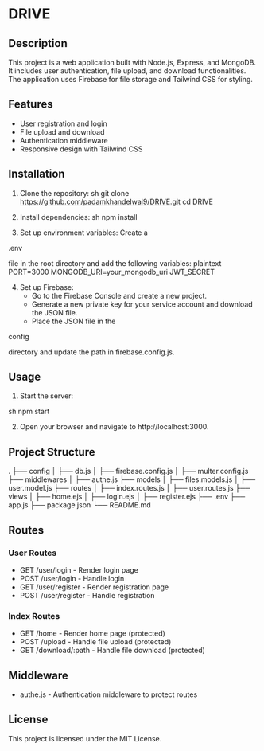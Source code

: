 # DRIVE

## Description
This project is a web application built with Node.js, Express, and MongoDB. It includes user authentication, file upload, and download functionalities. The application uses Firebase for file storage and Tailwind CSS for styling.

## Features
- User registration and login
- File upload and download
- Authentication middleware
- Responsive design with Tailwind CSS

## Installation

1. Clone the repository:
sh
   git clone https://github.com/padamkhandelwal9/DRIVE.git
   cd DRIVE
   
2. Install dependencies:
sh
   npm install
   
3. Set up environment variables:
   Create a 

.env

 file in the root directory and add the following variables:
plaintext
   PORT=3000
   MONGODB_URI=your_mongodb_uri
  JWT_SECRET
  

4. Set up Firebase:
   - Go to the Firebase Console and create a new project.
   - Generate a new private key for your service account and download the JSON file.
   - Place the JSON file in the 

config

 directory and update the path in firebase.config.js.

## Usage

1. Start the server:
   
sh
   npm start


2. Open your browser and navigate to http://localhost:3000.

## Project Structure

.
├── config
│   ├── db.js
│   ├── firebase.config.js
│   ├── multer.config.js
├── middlewares
│   ├── authe.js
├── models
│   ├── files.models.js
│   ├── user.model.js
├── routes
│   ├── index.routes.js
│   ├── user.routes.js
├── views
│   ├── home.ejs
│   ├── login.ejs
│   ├── register.ejs
├── .env
├── app.js
├── package.json
└── README.md


## Routes

### User Routes
- GET /user/login - Render login page
- POST /user/login - Handle login
- GET /user/register - Render registration page
- POST /user/register - Handle registration

### Index Routes
- GET /home - Render home page (protected)
- POST /upload - Handle file upload (protected)
- GET /download/:path - Handle file download (protected)

## Middleware
- authe.js - Authentication middleware to protect routes

## License
This project is licensed under the MIT License.
